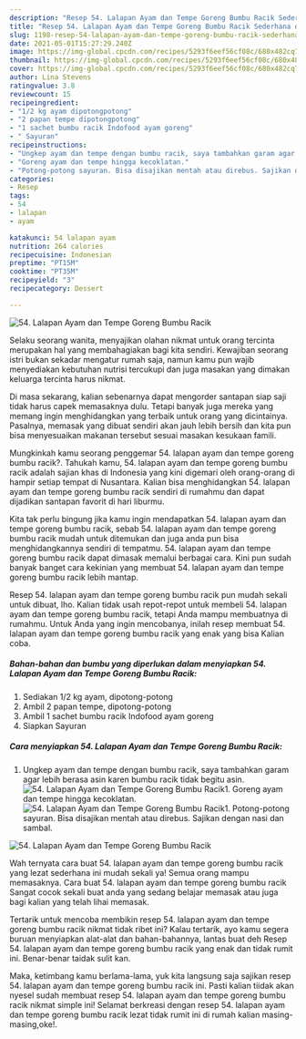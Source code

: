 ```yaml
---
description: "Resep 54. Lalapan Ayam dan Tempe Goreng Bumbu Racik Sederhana dan Mudah Dibuat"
title: "Resep 54. Lalapan Ayam dan Tempe Goreng Bumbu Racik Sederhana dan Mudah Dibuat"
slug: 1198-resep-54-lalapan-ayam-dan-tempe-goreng-bumbu-racik-sederhana-dan-mudah-dibuat
date: 2021-05-01T15:27:29.240Z
image: https://img-global.cpcdn.com/recipes/5293f6eef56cf08c/680x482cq70/54-lalapan-ayam-dan-tempe-goreng-bumbu-racik-foto-resep-utama.jpg
thumbnail: https://img-global.cpcdn.com/recipes/5293f6eef56cf08c/680x482cq70/54-lalapan-ayam-dan-tempe-goreng-bumbu-racik-foto-resep-utama.jpg
cover: https://img-global.cpcdn.com/recipes/5293f6eef56cf08c/680x482cq70/54-lalapan-ayam-dan-tempe-goreng-bumbu-racik-foto-resep-utama.jpg
author: Lina Stevens
ratingvalue: 3.8
reviewcount: 15
recipeingredient:
- "1/2 kg ayam dipotongpotong"
- "2 papan tempe dipotongpotong"
- "1 sachet bumbu racik Indofood ayam goreng"
- " Sayuran"
recipeinstructions:
- "Ungkep ayam dan tempe dengan bumbu racik, saya tambahkan garam agar lebih berasa asin karen bumbu racik tidak begitu asin."
- "Goreng ayam dan tempe hingga kecoklatan."
- "Potong-potong sayuran. Bisa disajikan mentah atau direbus. Sajikan dengan nasi dan sambal."
categories:
- Resep
tags:
- 54
- lalapan
- ayam

katakunci: 54 lalapan ayam 
nutrition: 264 calories
recipecuisine: Indonesian
preptime: "PT15M"
cooktime: "PT35M"
recipeyield: "3"
recipecategory: Dessert

---
```



![54. Lalapan Ayam dan Tempe Goreng Bumbu Racik](https://img-global.cpcdn.com/recipes/5293f6eef56cf08c/680x482cq70/54-lalapan-ayam-dan-tempe-goreng-bumbu-racik-foto-resep-utama.jpg)

Selaku seorang wanita, menyajikan olahan nikmat untuk orang tercinta merupakan hal yang membahagiakan bagi kita sendiri. Kewajiban seorang istri bukan sekadar mengatur rumah saja, namun kamu pun wajib menyediakan kebutuhan nutrisi tercukupi dan juga masakan yang dimakan keluarga tercinta harus nikmat.

Di masa  sekarang, kalian sebenarnya dapat mengorder santapan siap saji tidak harus capek memasaknya dulu. Tetapi banyak juga mereka yang memang ingin menghidangkan yang terbaik untuk orang yang dicintainya. Pasalnya, memasak yang dibuat sendiri akan jauh lebih bersih dan kita pun bisa menyesuaikan makanan tersebut sesuai masakan kesukaan famili. 



Mungkinkah kamu seorang penggemar 54. lalapan ayam dan tempe goreng bumbu racik?. Tahukah kamu, 54. lalapan ayam dan tempe goreng bumbu racik adalah sajian khas di Indonesia yang kini digemari oleh orang-orang di hampir setiap tempat di Nusantara. Kalian bisa menghidangkan 54. lalapan ayam dan tempe goreng bumbu racik sendiri di rumahmu dan dapat dijadikan santapan favorit di hari liburmu.

Kita tak perlu bingung jika kamu ingin mendapatkan 54. lalapan ayam dan tempe goreng bumbu racik, sebab 54. lalapan ayam dan tempe goreng bumbu racik mudah untuk ditemukan dan juga anda pun bisa menghidangkannya sendiri di tempatmu. 54. lalapan ayam dan tempe goreng bumbu racik dapat dimasak memalui berbagai cara. Kini pun sudah banyak banget cara kekinian yang membuat 54. lalapan ayam dan tempe goreng bumbu racik lebih mantap.

Resep 54. lalapan ayam dan tempe goreng bumbu racik pun mudah sekali untuk dibuat, lho. Kalian tidak usah repot-repot untuk membeli 54. lalapan ayam dan tempe goreng bumbu racik, tetapi Anda mampu membuatnya di rumahmu. Untuk Anda yang ingin mencobanya, inilah resep membuat 54. lalapan ayam dan tempe goreng bumbu racik yang enak yang bisa Kalian coba.

<!--inarticleads1-->

##### Bahan-bahan dan bumbu yang diperlukan dalam menyiapkan 54. Lalapan Ayam dan Tempe Goreng Bumbu Racik:

1. Sediakan 1/2 kg ayam, dipotong-potong
1. Ambil 2 papan tempe, dipotong-potong
1. Ambil 1 sachet bumbu racik Indofood ayam goreng
1. Siapkan  Sayuran




<!--inarticleads2-->

##### Cara menyiapkan 54. Lalapan Ayam dan Tempe Goreng Bumbu Racik:

1. Ungkep ayam dan tempe dengan bumbu racik, saya tambahkan garam agar lebih berasa asin karen bumbu racik tidak begitu asin.
<img src="https://img-global.cpcdn.com/steps/f4db50ded1f4963c/160x128cq70/54-lalapan-ayam-dan-tempe-goreng-bumbu-racik-langkah-memasak-1-foto.jpg" alt="54. Lalapan Ayam dan Tempe Goreng Bumbu Racik">1. Goreng ayam dan tempe hingga kecoklatan.
<img src="https://img-global.cpcdn.com/steps/3c9db7b25503a725/160x128cq70/54-lalapan-ayam-dan-tempe-goreng-bumbu-racik-langkah-memasak-2-foto.jpg" alt="54. Lalapan Ayam dan Tempe Goreng Bumbu Racik">1. Potong-potong sayuran. Bisa disajikan mentah atau direbus. Sajikan dengan nasi dan sambal.
<img src="https://img-global.cpcdn.com/steps/0668cc5a478f3dd5/160x128cq70/54-lalapan-ayam-dan-tempe-goreng-bumbu-racik-langkah-memasak-3-foto.jpg" alt="54. Lalapan Ayam dan Tempe Goreng Bumbu Racik">



Wah ternyata cara buat 54. lalapan ayam dan tempe goreng bumbu racik yang lezat sederhana ini mudah sekali ya! Semua orang mampu memasaknya. Cara buat 54. lalapan ayam dan tempe goreng bumbu racik Sangat cocok sekali buat anda yang sedang belajar memasak atau juga bagi kalian yang telah lihai memasak.

Tertarik untuk mencoba membikin resep 54. lalapan ayam dan tempe goreng bumbu racik nikmat tidak ribet ini? Kalau tertarik, ayo kamu segera buruan menyiapkan alat-alat dan bahan-bahannya, lantas buat deh Resep 54. lalapan ayam dan tempe goreng bumbu racik yang enak dan tidak rumit ini. Benar-benar taidak sulit kan. 

Maka, ketimbang kamu berlama-lama, yuk kita langsung saja sajikan resep 54. lalapan ayam dan tempe goreng bumbu racik ini. Pasti kalian tiidak akan nyesel sudah membuat resep 54. lalapan ayam dan tempe goreng bumbu racik nikmat simple ini! Selamat berkreasi dengan resep 54. lalapan ayam dan tempe goreng bumbu racik lezat tidak rumit ini di rumah kalian masing-masing,oke!.


